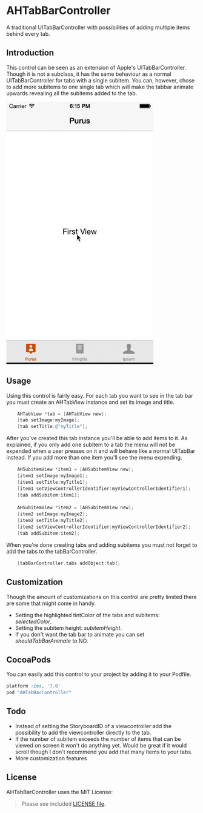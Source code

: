 AHTabBarController
==================

 A traditional UITabBarController with possibilities of adding multiple items behind every tab.


Introduction
--------
This control can be seen as an extension of Apple's UITabBarController. Though it is not a subclass, it has the same behaviour as a normal UITabBarController for tabs with a single subitem. You can, however, chose to add more subitems to one single tab which will make the tabbar animate upwards revealing all the subitems added to the tab.

![AHTabBarController](https://raw.githubusercontent.com/ArthurDevNL/AHTabBarController/master/AHTabBarController.gif)


Usage
--------
Using this control is fairly easy. For each tab you want to see in the tab bar you must create an AHTabView instance and set its image and title.

```objective-c
    AHTabView *tab = [AHTabView new];
    [tab setImage:myImage];
    [tab setTitle:@"myTitle"];
```

After you've created this tab instance you'll be able to add items to it. As explained, if you only add one subitem to a tab the menu will not be expended when a user presses on it and will behave like a normal UITabBar instead. If you add more than one item you'll see the menu expending.


```objective-c
    AHSubitemView *item1 = [AHSubitemView new];
    [item1 setImage:myImage1];
    [item1 setTitle:myTitle1];
    [item1 setViewControllerIdentifier:myViewControllerIdentifier1];
    [tab addSubitem:item1];
    
    AHSubitemView *item2 = [AHSubitemView new];
    [item2 setImage:myImage2];
    [item2 setTitle:myTitle2];
    [item2 setViewControllerIdentifier:myViewControllerIdentifier2];
    [tab addSubitem:item2];
```

When you're done creating tabs and adding subitems you must not forget to add the tabs to the tabBarController.

```objective-c
    [tabBarController.tabs addObject:tab];
```

Customization
--------
Though the amount of customizations on this control are pretty limited there are some that might come in handy.

 * Setting the highlighted tintColor of the tabs and subitems: _selectedColor_.
 * Setting the subitem height: _subitemHeight_.
 * If you don't want the tab bar to animate you can set _shouldTabBarAnimate_ to NO.

CocoaPods
--------
You can easily add this control to your project by adding it to your Podfile.

```ruby
platform :ios, '7.0'
pod "AHTabBarController"
```

Todo
--------

 * Instead of setting the StoryboardID of a viewcontroller add the possibility to add the viewcontroller directly to the tab.
 * If the number of subitem exceeds the number of items that can be viewed on screen it won't do anything yet. Would be great if it would scroll though I don't recommend you add that many items to your tabs.
 * More customization features

License
--------
AHTabBarController uses the MIT License:

> Please see included [LICENSE file](https://github.com/ArthurDevNL/AHTabBarController/blob/master/LICENSE).

